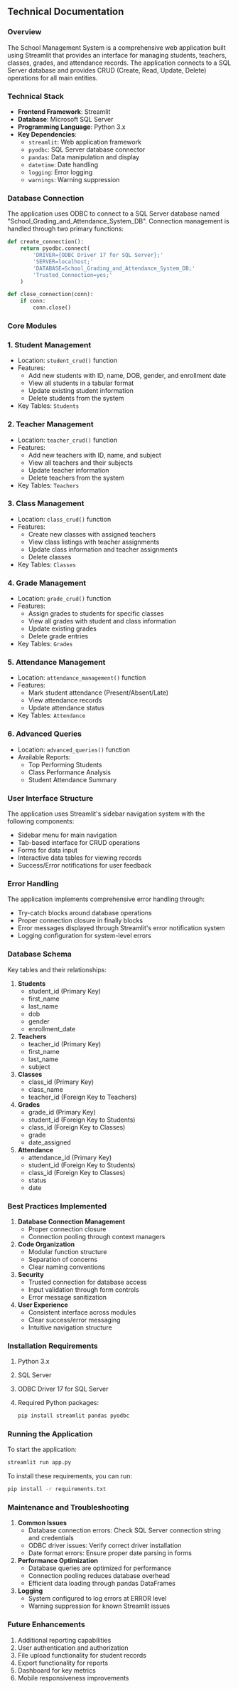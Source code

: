 <aside>

# Technical Documentation

### Overview

The School Management System is a comprehensive web application built using Streamlit that provides an interface for managing students, teachers, classes, grades, and attendance records. The application connects to a SQL Server database and provides CRUD (Create, Read, Update, Delete) operations for all main entities.

### Technical Stack

- **Frontend Framework**: Streamlit
- **Database**: Microsoft SQL Server
- **Programming Language**: Python 3.x
- **Key Dependencies**:
    - `streamlit`: Web application framework
    - `pyodbc`: SQL Server database connector
    - `pandas`: Data manipulation and display
    - `datetime`: Date handling
    - `logging`: Error logging
    - `warnings`: Warning suppression

### Database Connection

The application uses ODBC to connect to a SQL Server database named "School_Grading_and_Attendance_System_DB". Connection management is handled through two primary functions:

```python
def create_connection():
    return pyodbc.connect(
        'DRIVER={ODBC Driver 17 for SQL Server};'
        'SERVER=localhost;'
        'DATABASE=School_Grading_and_Attendance_System_DB;'
        'Trusted_Connection=yes;'
    )

def close_connection(conn):
    if conn:
        conn.close()

```

### Core Modules

### 1. Student Management

- Location: `student_crud()` function
- Features:
    - Add new students with ID, name, DOB, gender, and enrollment date
    - View all students in a tabular format
    - Update existing student information
    - Delete students from the system
- Key Tables: `Students`

### 2. Teacher Management

- Location: `teacher_crud()` function
- Features:
    - Add new teachers with ID, name, and subject
    - View all teachers and their subjects
    - Update teacher information
    - Delete teachers from the system
- Key Tables: `Teachers`

### 3. Class Management

- Location: `class_crud()` function
- Features:
    - Create new classes with assigned teachers
    - View class listings with teacher assignments
    - Update class information and teacher assignments
    - Delete classes
- Key Tables: `Classes`

### 4. Grade Management

- Location: `grade_crud()` function
- Features:
    - Assign grades to students for specific classes
    - View all grades with student and class information
    - Update existing grades
    - Delete grade entries
- Key Tables: `Grades`

### 5. Attendance Management

- Location: `attendance_management()` function
- Features:
    - Mark student attendance (Present/Absent/Late)
    - View attendance records
    - Update attendance status
- Key Tables: `Attendance`

### 6. Advanced Queries

- Location: `advanced_queries()` function
- Available Reports:
    - Top Performing Students
    - Class Performance Analysis
    - Student Attendance Summary

### User Interface Structure

The application uses Streamlit's sidebar navigation system with the following components:

- Sidebar menu for main navigation
- Tab-based interface for CRUD operations
- Forms for data input
- Interactive data tables for viewing records
- Success/Error notifications for user feedback

### Error Handling

The application implements comprehensive error handling through:

- Try-catch blocks around database operations
- Proper connection closure in finally blocks
- Error messages displayed through Streamlit's error notification system
- Logging configuration for system-level errors

### Database Schema

Key tables and their relationships:

1. **Students**
    - student_id (Primary Key)
    - first_name
    - last_name
    - dob
    - gender
    - enrollment_date
2. **Teachers**
    - teacher_id (Primary Key)
    - first_name
    - last_name
    - subject
3. **Classes**
    - class_id (Primary Key)
    - class_name
    - teacher_id (Foreign Key to Teachers)
4. **Grades**
    - grade_id (Primary Key)
    - student_id (Foreign Key to Students)
    - class_id (Foreign Key to Classes)
    - grade
    - date_assigned
5. **Attendance**
    - attendance_id (Primary Key)
    - student_id (Foreign Key to Students)
    - class_id (Foreign Key to Classes)
    - status
    - date

### Best Practices Implemented

1. **Database Connection Management**
    - Proper connection closure
    - Connection pooling through context managers
2. **Code Organization**
    - Modular function structure
    - Separation of concerns
    - Clear naming conventions
3. **Security**
    - Trusted connection for database access
    - Input validation through form controls
    - Error message sanitization
4. **User Experience**
    - Consistent interface across modules
    - Clear success/error messaging
    - Intuitive navigation structure

### Installation Requirements

1. Python 3.x
2. SQL Server
3. ODBC Driver 17 for SQL Server
4. Required Python packages:
    
    ```bash
    pip install streamlit pandas pyodbc
    
    ```
    

### Running the Application

To start the application:

```bash
streamlit run app.py

```
To install these requirements, you can run:
```bash
pip install -r requirements.txt
```

### Maintenance and Troubleshooting

1. **Common Issues**
    - Database connection errors: Check SQL Server connection string and credentials
    - ODBC driver issues: Verify correct driver installation
    - Date format errors: Ensure proper date parsing in forms
2. **Performance Optimization**
    - Database queries are optimized for performance
    - Connection pooling reduces database overhead
    - Efficient data loading through pandas DataFrames
3. **Logging**
    - System configured to log errors at ERROR level
    - Warning suppression for known Streamlit issues

### Future Enhancements

1. Additional reporting capabilities
2. User authentication and authorization
3. File upload functionality for student records
4. Export functionality for reports
5. Dashboard for key metrics
6. Mobile responsiveness improvements
</aside>
